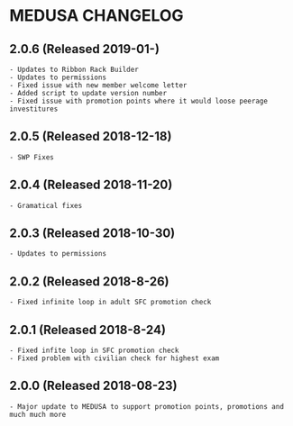# MEDUSA CHANGELOG

## 2.0.6 (Released 2019-01-)
    - Updates to Ribbon Rack Builder
    - Updates to permissions
    - Fixed issue with new member welcome letter
    - Added script to update version number
    - Fixed issue with promotion points where it would loose peerage investitures

## 2.0.5 (Released 2018-12-18)
    - SWP Fixes
    
## 2.0.4 (Released 2018-11-20)
    - Gramatical fixes
    
## 2.0.3 (Released 2018-10-30)
    - Updates to permissions
    
## 2.0.2 (Released 2018-8-26)
    - Fixed infinite loop in adult SFC promotion check            
    
## 2.0.1 (Released 2018-8-24)
    - Fixed infite loop in SFC promotion check
    - Fixed problem with civilian check for highest exam
    
## 2.0.0 (Released 2018-08-23)
    - Major update to MEDUSA to support promotion points, promotions and much much more
    